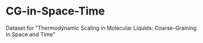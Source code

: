# CG-in-Space-Time
Dataset for "Thermodynamic Scaling in Molecular Liquids: Coarse-Graining in Space and Time"
